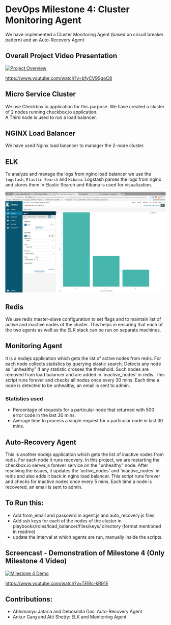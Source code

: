 # DevOps Milestone 4: Cluster Monitoring Agent
We have implemented a Cluster Monitoring Agent (based on circuit breaker pattern) and an Auto-Recovery Agent

## Overall Project Video Presentation
[![Project Overview](https://img.youtube.com/vi/bfyCV9SgoC8/0.jpg)](https://www.youtube.com/watch?v=bfyCV9SgoC8)

https://www.youtube.com/watch?v=bfyCV9SgoC8

## Micro Service Cluster
We use Checkbox.io application for this purpose. We have created a cluster of 2 nodes running checkbox.io application. <br />
A Third node is used to run a load balancer.

## NGINX Load Balancer
We have used Nginx load balancer to manager the 2-node cluster.

## ELK
To analyze and manage the logs from nginx load balancer we use the `logstash`, `Elastic Search` and `Kibana`. Logstash parses the logs from nginx and stores them in  Elastic Search and Kibana is used for visualization.

![Sample Kibana Visualization](./images/kibana1.png)

## Redis
We use redis master-slave configuration to set flags and to maintain list of active and inactive nodes of the cluster. This helps in ensuring that each of the two agents as well as the ELK stack can be run on separate machines.

## Monitoring Agent
It is a nodejs application which gets the list of active nodes from redis. For each node collects statistics by querying elastic search. Detects any node as "unhealthy" if any statistic crosses the threshold. Such nodes are removed from load balancer and are added in 'inactive_nodes' in redis. This script runs forever and checks all nodes once every 30 mins. Each time a node is detected to be unhealthy, an email is sent to admin.

### Statistics used
- Percentage of requests for a particular node that returned with 500 error code in the last 30 mins.
- Average time to process a single request for a particular node in last 30 mins.

## Auto-Recovery Agent
This is another nodejs application which gets the list of inactive nodes from redis. For each node it runs recovery. In this project, we are restarting the checkbox.io server.js forever service on the "unhealthy" node. After resolving the issues, it updates the 'active_nodes' and 'inactive_nodes' in redis and also adds it back in nginx load balancer. This script runs forever and checks for inactive nodes once every 5 mins. Each time a node is recovered, an email is sent to admin.

## To Run this:
- Add from_email and passowrd in agent.js and auto_recovery.js files
- Add ssh keys for each of the nodes of the cluster in playbooks/roles/load_balancer/files/keys/ directory (format mentioned in readme)
- update the interval at which agents are run, manually inside the scripts.

## Screencast - Demonstration of Milestone 4 (Only Milestone 4 Video)
[![Milestone 4 Demo](https://img.youtube.com/vi/TElBc-kR91E/0.jpg)](https://www.youtube.com/watch?v=TElBc-kR91E)

https://www.youtube.com/watch?v=TElBc-kR91E

## Contributions:

- Abhimanyu Jataria and Debosmita Das: Auto-Recovery Agent
- Ankur Garg and Atit Shetty: ELK and Monitoring Agent